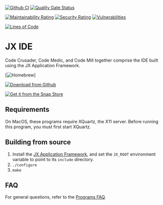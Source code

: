 [![Github CI](https://github.com/jafl/jx-ide/actions/workflows/ci.yml/badge.svg)](https://github.com/jafl/jx-ide/actions/workflows/ci.yml)
[![Quality Gate Status](https://sonarcloud.io/api/project_badges/measure?branch=main&project=jafl_jx-ide&metric=alert_status)](https://sonarcloud.io/dashboard?id=jafl_jx-ide&branch=main)

[![Maintainability Rating](https://sonarcloud.io/api/project_badges/measure?branch=main&project=jafl_jx-ide&metric=sqale_rating)](https://sonarcloud.io/dashboard?id=jafl_jx-ide&branch=main)
[![Security Rating](https://sonarcloud.io/api/project_badges/measure?branch=main&project=jafl_jx-ide&metric=security_rating)](https://sonarcloud.io/dashboard?id=jafl_jx-ide&branch=main)
[![Vulnerabilities](https://sonarcloud.io/api/project_badges/measure?branch=main&project=jafl_jx-ide&metric=vulnerabilities)](https://sonarcloud.io/dashboard?id=jafl_jx-ide&branch=main)

[![Lines of Code](https://sonarcloud.io/api/project_badges/measure?branch=main&project=jafl_jx-ide&metric=ncloc)](https://sonarcloud.io/dashboard?id=jafl_jx-ide&branch=main)

# JX IDE

Code Crusader, Code Medic, and Code Mill together comprise the IDE built using the JX Application Framework.

[![Homebrew](https://github.com/jafl/homebrew-jx)]

[![Download from Github](http://libjx.sourceforge.net/github.png)](https://github.com/jafl/jx-ide/releases/latest)

[![Get it from the Snap Store](https://snapcraft.io/static/images/badges/en/snap-store-white.svg)](https://snapcraft.io/jx-ide)


## Requirements

On MacOS, these programs require XQuartz, the X11 server.  Before running this program, you must first start XQuartz.


## Building from source

1. Install the [JX Application Framework](https://github.com/jafl/jx_application_framework),  and set the `JX_ROOT` environment variable to point to its `include` directory.
1. `./configure`
1. `make`


## FAQ

For general questions, refer to the [Programs FAQ](https://github.com/jafl/jx_application_framework/blob/master/APPS.md).
